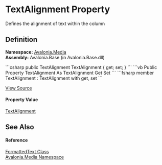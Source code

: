 # TextAlignment Property


Defines the alignment of text within the column



## Definition
**Namespace:** <a href="N_Avalonia_Media">Avalonia.Media</a>  
**Assembly:** Avalonia.Base (in Avalonia.Base.dll)

<Tabs groupId="api-code-preview">
<TabItem value="csharp" label="C#">
```csharp
public TextAlignment TextAlignment { get; set; }
```
</TabItem>
<TabItem value="vb" label="VB">
```vb
Public Property TextAlignment As TextAlignment
	Get
	Set
```
</TabItem>
<TabItem value="fsharp" label="F#">
```fsharp
member TextAlignment : TextAlignment with get, set
```
</TabItem>
</Tabs>



<a href="https://github.com/AvaloniaUI/Avalonia/tree/master/src/Avalonia.Base/Media/FormattedText.cs#L1048" title="View the source code">View Source</a>



#### Property Value
<a href="T_Avalonia_Media_TextAlignment">TextAlignment</a>

## See Also


#### Reference
<a href="T_Avalonia_Media_FormattedText">FormattedText Class</a>  
<a href="N_Avalonia_Media">Avalonia.Media Namespace</a>  

